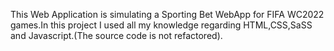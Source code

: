 This Web Application is simulating a Sporting Bet WebApp for FIFA WC2022 games.In this project I used all my knowledge regarding HTML,CSS,SaSS and Javascript.(The source code is not refactored).
